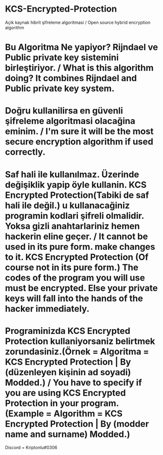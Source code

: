 # KCS-Encrypted-Protection
Açik kaynak hibrit şifreleme algoritmasi / Open source hybrid encryption algorithm



# Bu Algoritma Ne yapiyor? Rijndael ve Public private key sistemini birleştiriyor. / What is this algorithm doing? It combines Rijndael and Public private key system.

# Doğru kullanilirsa en güvenli şifreleme algoritmasi olacağina eminim. / I'm sure it will be the most secure encryption algorithm if used correctly.

# Saf hali ile kullanılmaz. Üzerinde değişiklik yapip öyle kullanin. KCS Encrypted Protection(Tabiki de saf hali ile değil.) u kullanacağiniz programin kodlari şifreli olmalidir. Yoksa gizli anahtarlariniz hemen hackerin eline geçer. / It cannot be used in its pure form. make changes to it. KCS Encrypted Protection (Of course not in its pure form.) The codes of the program you will use must be encrypted. Else your private keys will fall into the hands of the hacker immediately.

# Programinizda KCS Encrypted Protection kullaniyorsaniz belirtmek zorundasiniz.(Örnek = Algoritma = KCS Encrypted Protection | By (düzenleyen kişinin ad soyadi) Modded.) / You have to specify if you are using KCS Encrypted Protection in your program. (Example = Algorithm = KCS Encrypted Protection | By (modder name and surname) Modded.)

Discord = Kriptonlu#0306
